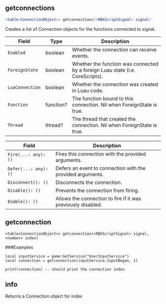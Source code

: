 ## getconnections

```lua
<table<ConnectionObject>> getconnections(<RBXScriptSignal> signal)
```
Creates a list of Connection objects for the functions connected to signal.


| Field | Type | Description |
| ----- | ---- | ----------- |
| `Enabled` | boolean | Whether the connection can receive events. |
| `ForeignState` | boolean | Whether the function was connected by a foreign Luau state (i.e. CoreScripts). |
| `LuaConnection` | boolean | Whether the connection was created in Luau code. |
| `Function` | function? | The function bound to this connection. Nil when ForeignState is true. |
| `Thread` | thread? | The thread that created the connection. Nil when ForeignState is true. |

| Field | Description |
| ----- | ----------- |
| `Fire(...: any): ()` | Fires this connection with the provided arguments. |
| `Defer(...: any): ()` |  Defers an event to connection with the provided arguments. |
| `Disconnect(): ()` | Disconnects the connection. |
| `Disable(): ()` | Prevents the connection from firing. |
| `Enable(): ()` | Allows the connection to fire if it was previously disabled. |


## getconnection

```luau
<table<ConnectionObject>> getconnection(<RBXScriptSignal> signal, <number> index)
```

###Examples
```luau
local inputService = game:GetService("UserInputService")
local connection = getconnection(inputService.InputBegan, 1)

print(connection) -- should print the connection index
```

## info


Returns a Connection object for index

